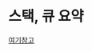 # 스택, 큐 요약    
[여기참고](https://github.com/maro99/data_structure_with_python/blob/master/memorize03_stack_and_queue.ipynb)
